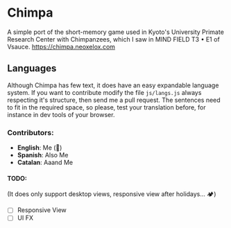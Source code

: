 # Chimpa
A simple port of the short-memory game used in Kyoto's University Primate Research Center with Chimpanzees, which I saw in MIND FIELD  T3 • E1 of Vsauce.
https://chimpa.neoxelox.com

## Languages
Although Chimpa has few text, it does have an easy expandable language system. If you want to contribute modify the file `js/langs.js` always respecting it's structure, then send me a pull request. The sentences need to fit in the required space, so please, test your translation before, for instance in dev tools of your browser.

### Contributors:
-   **English**: Me (🤣)
-   **Spanish**: Also Me
-   **Catalan**: Aaand Me

#### TODO:
(It does only support desktop views, responsive view after holidays... 🏕)
- [ ] Responsive View
- [ ] UI FX
